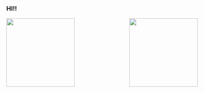### HI!! 
<img  height="180em" src="https://github-readme-stats.vercel.app/api?username=matheus-adiel&show_icons=true&theme=gotham&include_all_commits=true&count_private=true"/>
<img align="right" height="180em" src="https://github-readme-stats.vercel.app/api/top-langs/?username=matheus-adiel&layout=compact&langs_count=16&theme=gotham"/>